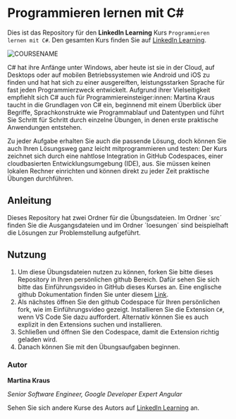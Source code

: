 # Programmieren lernen mit C#

Dies ist das Repository für den **LinkedIn Learning** Kurs `Programmieren lernen mit C#`. Den gesamten Kurs finden Sie auf [LinkedIn Learning][lil-course-url].

![COURSENAME][lil-thumbnail-url] 

C# hat ihre Anfänge unter Windows, aber heute ist sie in der Cloud, auf Desktops oder auf mobilen Betriebssystemen wie Android und iOS zu finden  und hat hat sich zu einer ausgereiften, leistungsstarken Sprache für fast jeden Programmierzweck entwickelt. Aufgrund ihrer Vielseitigkeit empfiehlt  sich C# auch für Programmiereinsteiger:innen: Martina Kraus taucht in die Grundlagen von C# ein, beginnend mit einem Überblick über Begriffe, Sprachkonstrukte wie Programmablauf und Datentypen und führt Sie Schritt für Schritt durch einzelne Übungen, in denen erste praktische Anwendungen entstehen.

Zu jeder Aufgabe erhalten Sie auch die passende Lösung, doch können Sie auch Ihren Lösungsweg ganz leicht mitprogrammieren und testen: Der Kurs zeichnet sich durch eine nahtlose Integration in GitHub Codespaces, einer cloudbasierten Entwicklungsumgebung (IDE), aus. Sie müssen keinen lokalen Rechner einrichten und können direkt zu jeder Zeit praktische Übungen durchführen.

## Anleitung

Dieses Repository hat zwei Ordner für die Übungsdateien. Im Ordner `src´ finden Sie die Ausgangsdateien und im Ordner ´loesungen´ sind beispielhaft die Lösungen zur Problemstellung aufgeführt. 

## Nutzung

1. Um diese Übungsdateien nutzen zu können, forken Sie bitte dieses Repository in Ihren persönlichen github Bereich. Dafür sehen Sie sich bitte das Einführungsvideo in GitHub dieses Kurses an. Eine englische github Dokumentation finden Sie unter diesem [Link](https://docs.github.com/en/get-started/quickstart/fork-a-repo).
2. Als nächstes öffnen Sie den github Codespace für Ihren persönlichen fork, wie im Einführungsvideo gezeigt. Installieren Sie die Extension `C#`, wenn VS Code Sie dazu auffordert. Alternativ können Sie es auch explizit in den Extensions suchen und installieren.
3. Schließen und öffnen Sie den Codespace, damit die Extension richtig geladen wird.
4. Danach können Sie mit den Übungsaufgaben beginnen.

### Autor

**Martina Kraus**

_Senior Software Engineer, Google Developer Expert Angular_

Sehen Sie sich andere Kurse des Autors auf [LinkedIn Learning](https://www.linkedin.com/learning/instructors/martina-kraus) an.

[0]: # (Replace these placeholder URLs with actual course URLs)
[lil-course-url]: https://www.linkedin.com/learning/programmieren-lernen-mit-c-sharp
[lil-thumbnail-url]: https://media.licdn.com/dms/image/D4E0DAQGidMzq7OB-DQ/learning-public-crop_675_1200/0/1685704595209?e=2147483647&v=beta&t=c9YyCLtdhFDK-MXudUevTbjo3RIfPgvJbIk50Ng0qyI
